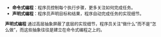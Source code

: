 - **命令式编程**：程序员控制每个执行步骤，更多关注如何完成任务。
- **声明式编程**：程序员声明目标和结果，程序自动完成任务的实现细节。

**声明式编程** 通过高层抽象屏蔽了底层的实现细节，程序员关注“做什么”而不是“怎么做”，而这些抽象往往是建立在命令式编程之上的。

